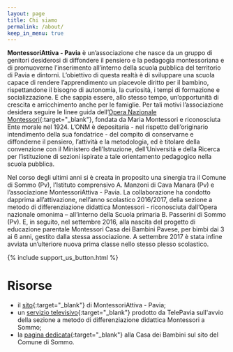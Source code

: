 ```yaml
---
layout: page
title: Chi siamo
permalink: /about/
keep_in_menu: true
---
```


**MontessoriAttiva - Pavia** è un’associazione che nasce da un gruppo di genitori desiderosi di diffondere il pensiero e la pedagogia montessoriana e di promuoverne l’inserimento all’interno della scuola pubblica del territorio di Pavia e dintorni.
L’obiettivo di questa realtà è di sviluppare una scuola capace di rendere l’apprendimento un piacevole diritto per il bambino, rispettandone il bisogno di autonomia, la curiosità, i tempi di formazione e socializzazione. E che sappia essere, allo stesso tempo, un’opportunità di crescita e arricchimento anche per le famiglie.
Per tali motivi l’associazione desidera seguire le linee guida dell’[Opera Nazionale Montessori](http://www.operanazionalemontessori.it/){:target="_blank"}, fondata da Maria Montessori e riconosciuta Ente morale nel 1924. L’ONM è depositaria - nel rispetto dell’originario intendimento della sua fondatrice - del compito di conservarne e diffonderne il pensiero, l’attività e la metodologia, ed è titolare della convenzione con il Ministero dell’Istruzione, dell’Università e della Ricerca per l’istituzione di sezioni ispirate a tale orientamento pedagogico nella scuola pubblica.

Nel corso degli ultimi anni si è creata in proposito una sinergia tra il Comune di Sommo (Pv), l’Istituto comprensivo A. Manzoni di Cava Manara (Pv) e l’associazione MontessoriAttiva - Pavia. La collaborazione ha condotto dapprima all’attivazione, nell’anno scolastico 2016/2017, della sezione a metodo di differenziazione didattica Montessori - riconosciuta dall’Opera nazionale omonima – all’interno della Scuola primaria B. Passerini di Sommo (Pv). E, in seguito, nel settembre 2016, alla nascita del progetto di educazione parentale Montessori Casa dei Bambini Pavese, per bimbi dai 3 ai 6 anni, gestito dalla stessa associazione. A settembre 2017 è stata infine avviata un’ulteriore nuova prima classe nello stesso plesso scolastico.


{% include support_us_button.html %}

# Risorse

- il [sito](http://www.montessoriattiva-pavia.it/){:target="_blank"} di MontessoriAttiva - Pavia;
- un [servizio televisivo](http://www.comune.sommo.pv.it/c018151/images/PAVIA%20ITALIA%20edizione%20del%2017%2006%2020161.flv){:target="_blank"} prodotto da TelePavia sull'avvio della sezione a metodo di differenziazione didattica Montessori a Sommo;
- la [pagina dedicata](http://www.comune.sommo.pv.it/c018151/zf/index.php/servizi-aggiuntivi/index/index/idtesto/53){:target="_blank"} alla Casa dei Bambini sul sito del Comune di Sommo.
